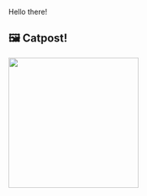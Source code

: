 Hello there!



## 🖼️ Catpost!

<sub>
    <img src="https://cdn2.thecatapi.com/images/V9Q5455_U.jpg" height="256">
</sub>


